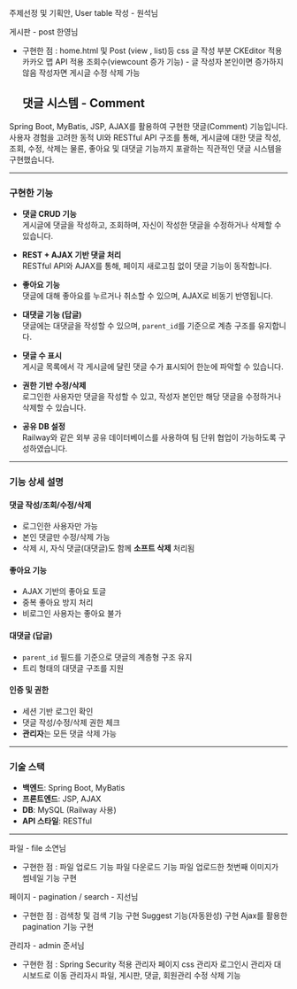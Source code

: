 주제선정 및 기획안, User table 작성 - 원석님

게시판 - post 한영님
- 구현한 점 : home.html 및 Post  (view , list)등 css
             글 작성 부분 CKEditor 적용
             카카오 맵 API 적용
             조회수(viewcount 증가 기능) - 글 작성자 본인이면 증가하지 않음
             작성자면 게시글 수정 삭제 가능

  ## 댓글 시스템 - Comment

Spring Boot, MyBatis, JSP, AJAX를 활용하여 구현한 댓글(Comment) 기능입니다.  
사용자 경험을 고려한 동적 UI와 RESTful API 구조를 통해, 게시글에 대한 댓글 작성, 조회, 수정, 삭제는 물론, 좋아요 및 대댓글 기능까지 포괄하는 직관적인 댓글 시스템을 구현했습니다.

---

###  구현한 기능

- **댓글 CRUD 기능**  
  게시글에 댓글을 작성하고, 조회하며, 자신이 작성한 댓글을 수정하거나 삭제할 수 있습니다.

- **REST + AJAX 기반 댓글 처리**  
  RESTful API와 AJAX를 통해, 페이지 새로고침 없이 댓글 기능이 동작합니다.

- **좋아요 기능**  
  댓글에 대해 좋아요를 누르거나 취소할 수 있으며, AJAX로 비동기 반영됩니다.

- **대댓글 기능 (답글)**  
  댓글에는 대댓글을 작성할 수 있으며, `parent_id`를 기준으로 계층 구조를 유지합니다.

- **댓글 수 표시**  
  게시글 목록에서 각 게시글에 달린 댓글 수가 표시되어 한눈에 파악할 수 있습니다.

- **권한 기반 수정/삭제**  
  로그인한 사용자만 댓글을 작성할 수 있고, 작성자 본인만 해당 댓글을 수정하거나 삭제할 수 있습니다.

- **공유 DB 설정**  
  Railway와 같은 외부 공유 데이터베이스를 사용하여 팀 단위 협업이 가능하도록 구성하였습니다.

---

###  기능 상세 설명

####  댓글 작성/조회/수정/삭제
- 로그인한 사용자만 가능  
- 본인 댓글만 수정/삭제 가능  
- 삭제 시, 자식 댓글(대댓글)도 함께 **소프트 삭제** 처리됨  

####  좋아요 기능
- AJAX 기반의 좋아요 토글  
- 중복 좋아요 방지 처리  
- 비로그인 사용자는 좋아요 불가  

####  대댓글 (답글)
- `parent_id` 필드를 기준으로 댓글의 계층형 구조 유지  
- 트리 형태의 대댓글 구조를 지원  

####  인증 및 권한
- 세션 기반 로그인 확인  
- 댓글 작성/수정/삭제 권한 체크  
- **관리자**는 모든 댓글 삭제 가능  

---

###  기술 스택

- **백엔드**: Spring Boot, MyBatis  
- **프론트엔드**: JSP, AJAX  
- **DB**: MySQL (Railway 사용)  
- **API 스타일**: RESTful  

---

파일 - file 소연님
- 구현한 점 : 파일 업로드 기능
             파일 다운로드 기능
             파일 업로드한 첫번째 이미지가 썸네일 기능 구현

페이지 - pagination / search - 지선님
- 구현한 점 : 검색창 및 검색 기능 구현
             Suggest 기능(자동완성) 구현
             Ajax를 활용한 pagination 기능 구현

관리자 - admin 준서님
- 구현한 점 : Spring Security 적용
             관리자 페이지 css
             관리자 로그인시 관리자 대시보드로 이동
             관리자시 파일, 게시판, 댓글, 회원관리 수정 삭제 기능

